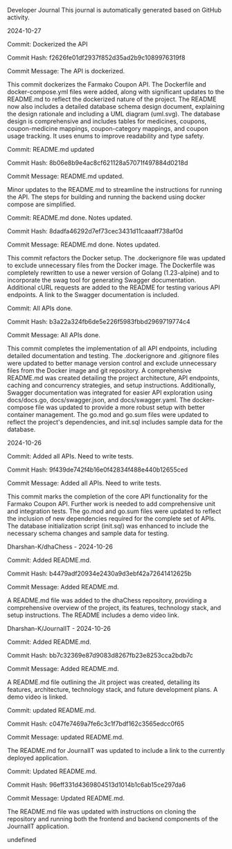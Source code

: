 Developer Journal
This journal is automatically generated based on GitHub activity.

2024-10-27

Commit: Dockerized the API

Commit Hash: f2626fe01df2937f852d35ad2b9c1089976319f8

Commit Message: The API is dockerized.

This commit dockerizes the Farmako Coupon API.  The Dockerfile and docker-compose.yml files were added, along with significant updates to the README.md to reflect the dockerized nature of the project. The README now also includes a detailed database schema design document, explaining the design rationale and including a UML diagram (uml.svg). The database design is comprehensive and includes tables for medicines, coupons, coupon-medicine mappings, coupon-category mappings, and coupon usage tracking.  It uses enums to improve readability and type safety.

Commit: README.md updated

Commit Hash: 8b06e8b9e4ac8cf621128a57071f497884d0218d

Commit Message: README.md updated.

Minor updates to the README.md to streamline the instructions for running the API.  The steps for building and running the backend using docker compose are simplified.

Commit: README.md done. Notes updated.

Commit Hash: 8dadfa46292d7ef73cec3431d11caaaff738af0d

Commit Message: README.md done. Notes updated.

This commit refactors the Docker setup.  The .dockerignore file was updated to exclude unnecessary files from the Docker image.  The Dockerfile was completely rewritten to use a newer version of Golang (1.23-alpine) and to incorporate the swag tool for generating Swagger documentation.  Additional cURL requests are added to the README for testing various API endpoints.  A link to the Swagger documentation is included.

Commit: All APIs done.

Commit Hash: b3a22a324fb6de5e226f5983fbbd2969719774c4

Commit Message: All APIs done.

This commit completes the implementation of all API endpoints, including detailed documentation and testing.  The .dockerignore and .gitignore files were updated to better manage version control and exclude unnecessary files from the Docker image and git repository. A comprehensive README.md was created detailing the project architecture, API endpoints, caching and concurrency strategies, and setup instructions.  Additionally, Swagger documentation was integrated for easier API exploration using docs/docs.go, docs/swagger.json, and docs/swagger.yaml. The docker-compose file was updated to provide a more robust setup with better container management. The go.mod and go.sum files were updated to reflect the project's dependencies, and init.sql includes sample data for the database.

2024-10-26

Commit: Added all APIs. Need to write tests.

Commit Hash: 9f439de742f4b16e0f42834f488e440b12655ced

Commit Message: Added all APIs. Need to write tests.

This commit marks the completion of the core API functionality for the Farmako Coupon API. Further work is needed to add comprehensive unit and integration tests. The go.mod and go.sum files were updated to reflect the inclusion of new dependencies required for the complete set of APIs. The database initialization script (init.sql) was enhanced to include the necessary schema changes and sample data for testing.

Dharshan-K/dhaChess - 2024-10-26

Commit: Added README.md.

Commit Hash: b4479adf20934e2430a9d3ebf42a72641412625b

Commit Message: Added README.md.

A README.md file was added to the dhaChess repository, providing a comprehensive overview of the project, its features, technology stack, and setup instructions. The README includes a demo video link.

Dharshan-K/JournalIT - 2024-10-26

Commit: Added README.md.

Commit Hash: bb7c32369e87d9083d8267fb23e8253cca2bdb7c

Commit Message: Added README.md.

A README.md file outlining the Jit project was created, detailing its features, architecture, technology stack, and future development plans.  A demo video is linked.

Commit: updated README.md.

Commit Hash: c047fe7469a7fe6c3c1f7bdf162c3565edcc0f65

Commit Message: updated README.md.

The README.md for JournalIT was updated to include a link to the currently deployed application.

Commit: Updated README.md.

Commit Hash: 96eff331d4369804513d1014b1c6ab15ce297da6

Commit Message: Updated README.md.

The README.md file was updated with instructions on cloning the repository and running both the frontend and backend components of the JournalIT application.

undefined
